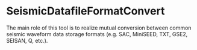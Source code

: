 # SeismicDatafileFormatConvert
The main role of this tool is to realize mutual conversion between common seismic waveform data storage formats (e.g. SAC, MiniSEED, TXT, GSE2, SEISAN, Q, etc.).
